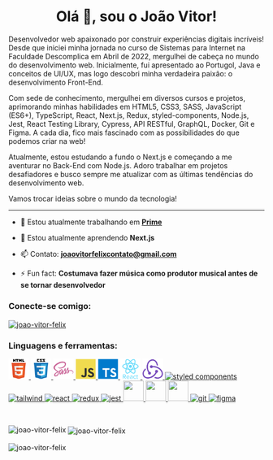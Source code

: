 <h1 align="center">Olá 👋, sou o João Vitor!</h1>
<p align="center">

 Desenvolvedor web apaixonado por construir experiências digitais incríveis! Desde que iniciei minha jornada no curso de Sistemas para Internet na Faculdade Descomplica em Abril de 2022, mergulhei de cabeça no mundo do desenvolvimento web. Inicialmente, fui apresentado ao Portugol, Java e conceitos de UI/UX, mas logo descobri minha verdadeira paixão: o desenvolvimento Front-End.

Com sede de conhecimento, mergulhei em diversos cursos e projetos, aprimorando minhas habilidades em HTML5, CSS3, SASS, JavaScript (ES6+), TypeScript, React, Next.js, Redux, styled-components, Node.js, Jest, React Testing Library, Cypress, API RESTful, GraphQL, Docker, Git e Figma. A cada dia, fico mais fascinado com as possibilidades do que podemos criar na web!

Atualmente, estou estudando a fundo o Next.js e começando a me aventurar no Back-End com Node.js. Adoro trabalhar em projetos desafiadores e busco sempre me atualizar com as últimas tendências do desenvolvimento web.

Vamos trocar ideias sobre o mundo da tecnologia!</p>

---

- 🔭 Estou atualmente trabalhando em **[Prime](https://github.com/joao-vitor-felix/prime)**

- 🌱 Estou atualmente aprendendo **Next.js**

- 📫 Contato: **joaovitorfelixcontato@gmail.com**

- ⚡ Fun fact: **Costumava fazer música como produtor musical antes de se tornar desenvolvedor**

<h3 align="left">Conecte-se comigo:</h3>
<p align="left">
<a href="https://linkedin.com/in/joao-vitor-felix" target="blank"><img align="center" src="https://raw.githubusercontent.com/rahuldkjain/github-profile-readme-generator/master/src/images/icons/Social/linked-in-alt.svg" alt="joao-vitor-felix" height="30" width="40" /></a>
</p>

<h3 align="left">Linguagens e ferramentas:</h3>
<p align="left"> 
  <a href="https://www.w3.org/html/" target="_blank" rel="noreferrer"> <img src="https://raw.githubusercontent.com/devicons/devicon/master/icons/html5/html5-original-wordmark.svg" alt="html5" width="40" height="40"/> </a>
  <a href="https://www.w3schools.com/css/" target="_blank" rel="noreferrer"> <img src="https://raw.githubusercontent.com/devicons/devicon/master/icons/css3/css3-original-wordmark.svg" alt="css3" width="40" height="40"/> </a> 
  <a href="https://sass-lang.com" target="_blank" rel="noreferrer"> <img src="https://raw.githubusercontent.com/devicons/devicon/master/icons/sass/sass-original.svg" alt="sass" width="40" height="40"/> </a>
  <a href="https://developer.mozilla.org/en-US/docs/Web/JavaScript" target="_blank" rel="noreferrer"> <img src="https://raw.githubusercontent.com/devicons/devicon/master/icons/javascript/javascript-original.svg" alt="javascript" width="40" height="40"/> </a> 
  <a href="https://www.typescriptlang.org/" target="_blank" rel="noreferrer"> <img src="https://raw.githubusercontent.com/devicons/devicon/master/icons/typescript/typescript-original.svg" alt="typescript" width="40" height="40"/> </a>
  <a href="https://react.dev" target="_blank" rel="noreferrer"> <img src="https://raw.githubusercontent.com/devicons/devicon/master/icons/react/react-original-wordmark.svg" alt="react" width="40" height="40"/> </a> 
  <a href="https://redux.js.org" target="_blank" rel="noreferrer"> <img src="https://raw.githubusercontent.com/devicons/devicon/master/icons/redux/redux-original.svg" alt="redux" width="40" height="40"/> </a>
  <a href="https://styled-components.com/" target="_blank" rel="noreferrer"> <img src="https://raw.githubusercontent.com/styled-components/brand/master/styled-components.png" alt="styled components" width="40" height="40"/> </a>
  <a href="https://tailwindcss.com/" target="_blank" rel="noreferrer"> <img src="https://tailwindcss.com/_next/static/media/tailwindcss-mark.3c5441fc7a190fb1800d4a5c7f07ba4b1345a9c8.svg" alt="tailwind" width="40" height="40"/> </a>
  <a href="https://nextjs.org/" target="_blank" rel="noreferrer"> <img src="https://www.svgrepo.com/show/354113/nextjs-icon.svg" alt="react" width="40" height="40"/> </a>
  <a href="https://nodejs.org/en" target="_blank" rel="noreferrer"> <img src="https://logospng.org/download/node-js/logo-node-js-1024.png" alt="redux" width="40" height="40"/> </a>
  <a href="https://jestjs.io" target="_blank" rel="noreferrer"> <img src="https://www.vectorlogo.zone/logos/jestjsio/jestjsio-icon.svg" alt="jest" width="40" height="40"/> </a>
  <a href="https://testing-library.com/" target="_blank" rel="noreferrer"> <img src="https://testing-library.com/img/octopus-64x64.png" width="40" height="40"/> </a>
  <a href="https://www.cypress.io/" target="_blank" rel="noreferrer"> <img src="https://uploads-ssl.webflow.com/62d9b9c78f111f03f778e150/644b52b843a3f6addffd6456_cypress.png" width="40" height="40"/> </a>
  <a href="https://www.docker.com/" target="_blank" rel="noreferrer"> <img src="https://cdn-icons-png.flaticon.com/512/919/919853.png" width="40" height="40"/> </a>
  <a href="https://git-scm.com/" target="_blank" rel="noreferrer"> <img src="https://www.vectorlogo.zone/logos/git-scm/git-scm-icon.svg" alt="git" width="40" height="40"/> </a> 
  <a href="https://www.figma.com/" target="_blank" rel="noreferrer"> <img src="https://www.vectorlogo.zone/logos/figma/figma-icon.svg" alt="figma" width="40" height="40"/> </a></p>
<p align="left"> <a href="https://twitter.com/" target="blank"><img src="https://img.shields.io/twitter/follow/?logo=twitter&style=for-the-badge" alt="" /></a> </p>

<p><img align="left" src="https://github-readme-stats.vercel.app/api/top-langs?username=joao-vitor-felix&show_icons=true&locale=en&layout=compact" alt="joao-vitor-felix" /></p>

<p>&nbsp;<img align="center" src="https://github-readme-stats.vercel.app/api?username=joao-vitor-felix&show_icons=true&locale=en" alt="joao-vitor-felix" /></p>

<p><img align="center" src="https://github-readme-streak-stats.herokuapp.com/?user=joao-vitor-felix&" alt="joao-vitor-felix" /></p>
